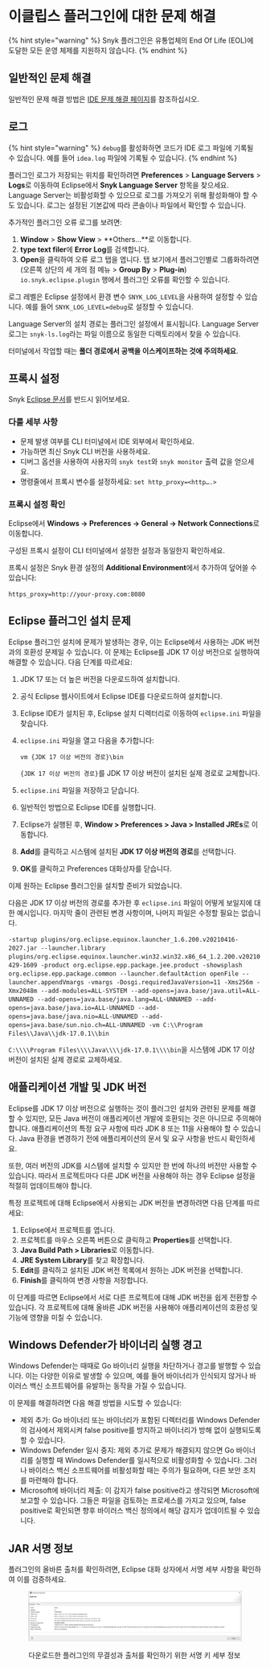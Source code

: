 # 이클립스 플러그인에 대한 문제 해결

{% hint style="warning" %}
Snyk 플러그인은 유통업체의 End Of Life (EOL)에 도달한 모든 운영 체제를 지원하지 않습니다.&#x20;
{% endhint %}

## 일반적인 문제 해결

일반적인 문제 해결 방법은 [IDE 문제 해결 페이지](../troubleshooting-ides/)를 참조하십시오.

## 로그

{% hint style="warning" %}
`debug`를 활성화하면 코드가 IDE 로그 파일에 기록될 수 있습니다. 예를 들어 `idea.log` 파일에 기록될 수 있습니다.
{% endhint %}

플러그인 로그가 저장되는 위치를 확인하려면 **Preferences** > **Language Servers** > **Logs**로 이동하여 Eclipse에서 **Snyk Language Server** 항목을 찾으세요. Language Server는 비활성화할 수 있으므로 로그를 가져오기 위해 활성화해야 할 수도 있습니다. 로그는 설정된 기본값에 따라 콘솔이나 파일에서 확인할 수 있습니다.

추가적인 플러그인 오류 로그를 보려면:

1. **Window** > **Show View** > **Others...**로 이동합니다.
2. **type text filer**에 **Error Log**를 검색합니다.
3. **Open**을 클릭하여 오류 로그 탭을 엽니다. 탭 보기에서 플러그인별로 그룹화하려면 (오른쪽 상단의 세 개의 점 메뉴 > **Group By** > **Plug-in**) `io.snyk.eclipse.plugin` 행에서 플러그인 오류를 확인할 수 있습니다.

로그 레벨은 Eclipse 설정에서 환경 변수 `SNYK_LOG_LEVEL`을 사용하여 설정할 수 있습니다. 예를 들어 `SNYK_LOG_LEVEL=debug`로 설정할 수 있습니다.

Language Server의 설치 경로는 플러그인 설정에서 표시됩니다. Language Server 로그는 `snyk-ls.log`라는 파일 이름으로 동일한 디렉토리에서 찾을 수 있습니다.

터미널에서 작업할 때는 **폴더 경로에서 공백을 이스케이프하는 것에 주의하세요**.

## 프록시 설정

Snyk [Eclipse 문서](./)를 반드시 읽어보세요.

### &#x20;다룰 세부 사항

* 문제 발생 여부를 CLI 터미널에서 IDE 외부에서 확인하세요.
* 가능하면 최신 Snyk CLI 버전을 사용하세요.
* 디버그 옵션을 사용하여 사용자의 `snyk test`와 `snyk monitor` 출력 값을 얻으세요.
* 명령줄에서 프록시 변수를 설정하세요: `set http_proxy=<http….>`

### &#x20;프록시 설정 확인

Eclipse에서 **Windows → Preferences → General → Network Connections**로 이동합니다.

구성된 프록시 설정이 CLI 터미널에서 설정한 설정과 동일한지 확인하세요.

프록시 설정은 Snyk 환경 설정의 **Additional Environment**에서 추가하여 덮어쓸 수 있습니다:

`https_proxy=http://your-proxy.com:8080`

## Eclipse 플러그인 설치 문제

Eclipse 플러그인 설치에 문제가 발생하는 경우, 이는 Eclipse에서 사용하는 JDK 버전과의 호환성 문제일 수 있습니다. 이 문제는 Eclipse를 JDK 17 이상 버전으로 실행하여 해결할 수 있습니다. 다음 단계를 따르세요:

1. JDK 17 또는 더 높은 버전을 다운로드하여 설치합니다.
2. 공식 Eclipse 웹사이트에서 Eclipse IDE를 다운로드하여 설치합니다.
3. Eclipse IDE가 설치된 후, Eclipse 설치 디렉터리로 이동하여 `eclipse.ini` 파일을 찾습니다.
4. `eclipse.ini` 파일을 열고 다음을 추가합니다:

    `vm {JDK 17 이상 버전의 경로}\bin`

    `{JDK 17 이상 버전의 경로}`를 JDK 17 이상 버전이 설치된 실제 경로로 교체합니다.
5. `eclipse.ini` 파일을 저장하고 닫습니다.
6. 일반적인 방법으로 Eclipse IDE를 실행합니다.
7. Eclipse가 실행된 후, **Window > Preferences > Java > Installed JREs**로 이동합니다.
8. **Add**를 클릭하고 시스템에 설치된 **JDK 17 이상 버전의 경로**를 선택합니다.
9. **OK**를 클릭하고 Preferences 대화상자를 닫습니다.

이제 원하는 Eclipse 플러그인을 설치할 준비가 되었습니다.

다음은 JDK 17 이상 버전의 경로를 추가한 후 `eclipse.ini` 파일이 어떻게 보일지에 대한 예시입니다. 마지막 줄이 관련된 변경 사항이며, 나머지 파일은 수정할 필요는 없습니다.

`-startup plugins/org.eclipse.equinox.launcher_1.6.200.v20210416-2027.jar --launcher.library plugins/org.eclipse.equinox.launcher.win32.win32.x86_64_1.2.200.v20210429-1609 -product org.eclipse.epp.package.jee.product -showsplash org.eclipse.epp.package.common --launcher.defaultAction openFile --launcher.appendVmargs -vmargs -Dosgi.requiredJavaVersion=11 -Xms256m -Xmx2048m --add-modules=ALL-SYSTEM --add-opens=java.base/java.util=ALL-UNNAMED --add-opens=java.base/java.lang=ALL-UNNAMED --add-opens=java.base/java.io=ALL-UNNAMED --add-opens=java.base/java.nio=ALL-UNNAMED --add-opens=java.base/sun.nio.ch=ALL-UNNAMED -vm C:\\Program Files\\Java\\jdk-17.0.1\\bin`

`C:\\\\Program Files\\\\Java\\\\jdk-17.0.1\\\\bin`을 시스템에 JDK 17 이상 버전이 설치된 실제 경로로 교체하세요.

## 애플리케이션 개발 및 JDK 버전 <a href="#application-development" id="application-development"></a>

Eclipse를 JDK 17 이상 버전으로 실행하는 것이 플러그인 설치와 관련된 문제를 해결할 수 있지만, 모든 Java 버전이 애플리케이션 개발에 호환되는 것은 아니므로 주의해야 합니다. 애플리케이션의 특정 요구 사항에 따라 JDK 8 또는 11을 사용해야 할 수 있습니다. Java 환경을 변경하기 전에 애플리케이션의 문서 및 요구 사항을 반드시 확인하세요.

또한, 여러 버전의 JDK를 시스템에 설치할 수 있지만 한 번에 하나의 버전만 사용할 수 있습니다. 따라서 프로젝트마다 다른 JDK 버전을 사용해야 하는 경우 Eclipse 설정을 적절히 업데이트해야 합니다.

특정 프로젝트에 대해 Eclipse에서 사용되는 JDK 버전을 변경하려면 다음 단계를 따르세요:

1. Eclipse에서 프로젝트를 엽니다.
2. 프로젝트를 마우스 오른쪽 버튼으로 클릭하고 **Properties**를 선택합니다.
3. **Java Build Path > Libraries**로 이동합니다.
4. **JRE System Library**를 찾고 확장합니다.
5. **Edit**를 클릭하고 설치된 JDK 버전 목록에서 원하는 JDK 버전을 선택합니다.
6. **Finish**를 클릭하여 변경 사항을 저장합니다.

이 단계를 따르면 Eclipse에서 서로 다른 프로젝트에 대해 JDK 버전을 쉽게 전환할 수 있습니다. 각 프로젝트에 대해 올바른 JDK 버전을 사용해야 애플리케이션의 호환성 및 기능에 영향을 미칠 수 있습니다.

## Windows Defender가 바이너리 실행 경고

Windows Defender는 때때로 Go 바이너리 실행을 차단하거나 경고를 발행할 수 있습니다. 이는 다양한 이유로 발생할 수 있으며, 예를 들어 바이너리가 인식되지 않거나 바이러스 백신 소프트웨어를 유발하는 동작을 가질 수 있습니다.

이 문제를 해결하려면 다음 해결 방법을 시도할 수 있습니다:

* 제외 추가: Go 바이너리 또는 바이너리가 포함된 디렉터리를 Windows Defender의 검사에서 제외시켜 false positive를 방지하고 바이너리가 방해 없이 실행되도록 할 수 있습니다.
* Windows Defender 일시 중지: 제외 추가로 문제가 해결되지 않으면 Go 바이너리를 실행할 때 Windows Defender를 일시적으로 비활성화할 수 있습니다. 그러나 바이러스 백신 소프트웨어를 비활성화할 때는 주의가 필요하며, 다른 보안 조치를 마련해야 합니다.
* Microsoft에 바이너리 제출: 이 감지가 false positive라고 생각되면 Microsoft에 보고할 수 있습니다. 그들은 파일을 검토하는 프로세스를 가지고 있으며, false positive로 확인되면 향후 바이러스 백신 정의에서 해당 감지가 업데이트될 수 있습니다.

## **JAR 서명 정보**

플러그인의 올바른 출처를 확인하려면, Eclipse 대화 상자에서 서명 세부 사항을 확인하여 이를 검증하세요.

<figure><img src="../../../.gitbook/assets/image (134) (2) (1) (1) (1) (1) (1) (1) (1).png" alt="The signing key details to verify the integrity and origin of the downloaded plugin"><figcaption><p>다운로드한 플러그인의 무결성과 출처를 확인하기 위한 서명 키 세부 정보</p></figcaption></figure>